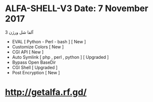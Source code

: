# ALFA-SHELL-V3   Date: 7 November 2017
آلفا شل ورژن 3
- EVAL [ Python - Perl - bash ] [ New ]
- Customize Colors [ New ]
- CGI API [ New ] 
- Auto Symlink [ php , perl , python ] [ Upgraded ]
- Bypass Open BaseDir
- CGI Shell [ Upgraded ]
- Post Encryption [ New ]

# http://getalfa.rf.gd/
